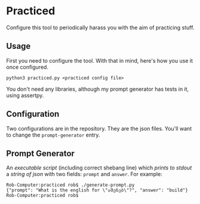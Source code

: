 # Practiced

Configure this tool to periodically harass you with the aim of practicing stuff.

## Usage

First you need to configure the tool. With that in mind, here's how you use it once configured.

```
python3 practiced.py <practiced config file>
```

You don't need any libraries, although my prompt generator has tests in it, using assertpy.

## Configuration

Two configurations are in the repository. They are the json files. You'll want to change the `prompt-generator` entry.

## Prompt Generator

An _executable script_ (including correct shebang line) which _prints to stdout_ a _string of json_ with two fields: `prompt` and `answer`. For example:

```
Rob-Computer:practiced rob$ ./generate-prompt.py 
{"prompt": "What is the english for \"აშენებ\"?", "answer": "build"}
Rob-Computer:practiced rob$
```

